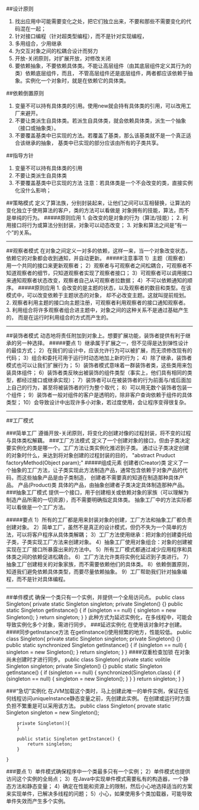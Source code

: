 ##设计原则
1. 找出应用中可能需要变化之处，把它们独立出来，不要和那些不需要变化的代码混在一起；
2. 针对接口编程（针对超类型编程），而不是针对实现编程，
3. 多用组合，少用继承
4. 为交互对象之间的松耦合设计而努力
5. 开放-关闭原则，对扩展开放，对修改关闭
6. 要依赖抽象，不要依赖具体类。不能让高层组件（由其底层组件定义其行为的类）依赖底层组件，而且，
   不管高层组件还是底层组件，两者都应该依赖于抽象。实例化一个对象时，就是在依赖它的具体类。
   
##依赖倒置原则
1. 变量不可以持有具体类的引用。使用new就会持有具体类的引用，可以改用工厂来避开。
2. 不要让类派生自具体类。若派生自具体类，就会依赖具体类，派生一个抽象（接口或抽象类）。
3. 不要覆盖基类中已实现的方法。若覆盖了基类，那么该基类就不是一个真正适合该继承的抽象，
基类中已实现的部分应该由所有的子类共享。

##指导方针
1. 变量不可以持有具体类的引用
2. 不要让类派生自具体类
3. 不要覆盖基类中已实现的方法
注意：若具体类是一个不会改变的类，直接实例化没什么影响；

##策略模式
    定义了算法族，分别封装起来，让他们之间可以互相替换，让算法的变化独立于使用算法的客户，类的方法可以看做是
    对象拥有的技能，算法，而不是单纯的行为。
#####原则应用
    1. 会改变的是对象的行为（算法/技能）；
    2. 利用接口将行为或算法分别封装，对象可以动态改变；
    3. 对象和算法之间是“有一个”的关系。
    
***************************
##观察者模式
    在对象之间定义一对多的依赖，这样一来，当一个对象改变状态，依赖它的对象都会收到通知，并自动更新。
#####注意事项
    1）主题（观察者）用一个共同的接口来更新观察者；
    2）观察者与可观察者之间松耦合，可观察者不知道观察者的细节，只知道观察者实现了观察者接口；
    3）可观察者可以调用接口来通知观察者状态改变，观察者自己从可观察者拉数据；
    4）不可以依赖通知的顺序。
#####原则应用
    1. 会改变的是主题的状态，以及观察者的数目和类型。在该模式中，可以改变依赖于主题状态的对象，
    却不必改变主题。这就叫提前规划。
    2. 观察者利用主题的接口向主题注册，可观察者利用观察者的接口通知观察者。
    3. 利用组合将许多观察者组合进主题中，对象之间的这种关系不是通过基础产生的，
    而是在运行时利用组合的方式而产生的。

***************************
##装饰者模式
    动态地将责任附加到对象上。想要扩展功能，装饰者提供有利于继承的另一种选择。
#####要点 
    1）继承属于扩展之一，但不见得是达到弹性设计的最佳方式；
    2）在我们的设计中，应该允许行为可以被扩展，而无须修改现有的代码；
    3）组合和委托可用于运行时动态地加上新的行为；
    4）除了继承，装饰者模式也可以让我们扩展行为；
    5）装饰者模式意味着一群装饰者类，这些类用来包装具体组件；
    6）装饰者类反映出被装饰的组件类型（事实上，他们具有相同的类型，都经过接口或继承实现）；
    7）装饰者可以在被装饰者的行为前面与/或后面加上自己的行为，甚至将被装饰者的行为整个取代；
    8）可以用无数个装饰者包装一个组件；
    9）装饰者一般对组件的客户是透明的，除非客户查询依赖于组件的具体类型；
    10）会导致设计中出现许多小对象，若过度使用，会让程序变得很复杂。
   
****************************
##工厂模式
    
###简单工厂
    遵循开放-关闭原则，将变化的创建对像的过程封装，将不变的过程与具体类松解藕。
###工厂方法模式
    定义了一个创建对象的接口，但由子类决定要实例化的类是哪一个。工厂方法让类实例化推迟到子类。
    通过让子类决定创建的对象时什么，来达到将对象创建的过程封装的目的，
    "abstract Pruduct factoryMethod(Object param);"
#####组成元素
    创建者(Creator)类
    定义了一个抽象的工厂方法，让子类实现此方法制造产品，通常包含依赖于对象产品的代码，而这些抽象产品是由子类制造，
    创建者不需要真的知道在制造那种具体产品。
    产品(Product)类
    具体的产品，由抽象创建者子类决定具体制造那种产品。
###抽象工厂模式
    提供一个接口，用于创建相关或依赖对象的家族（可以理解为制造产品所需的一切资源），而不需要明确指定具体类。
    抽象工厂中的方法实际都可以看做是一个工厂方法。
   
#####要点
    1）所有的工厂都是用来封装对象的创建，工厂方法和抽象工厂都负责创建对象。
    2）简单工厂，虽然不是真正的设计模式，但仍不失为一个简单的方法，可以将客户程序从具体类解耦；
    3）工厂方法使用继承：把对象的创建委托给子类，子类实现工厂方法来创建对象。
    4）抽象工厂使用对象组合：对象的创建被实现在工厂接口所暴露出来的方法中。
    5）所有工厂模式都通过减少应用程序和具体类之间的依赖促进松耦合。
    6）工厂方法允许类将实例化延迟到子类进行。
    7）抽象工厂创建相关的对象家族，而不需要依赖他们的具体类。
    8）依赖倒置原则，知道我们避免依赖具体类型，而要尽量依赖抽象。
    9）工厂帮助我们针对抽象编程，而不是针对具体编程。
    
********************************

##单件模式
    确保一个类只有一个实例，并提供一个全局访问点。
    public class Singleton{
        private static Singleton singleton;
        private Singleton() {}
        public static Singleton getInstance() {
            if (singleton == null) {
                singleton = new Singleton();
            }
            return singleton;
        }
    }
    此种方式为延迟实例化，在多线程中，可能会导致实例化多个对象，需进行同步。
###延迟实例化
    在使用该对象时才创建。
####同步getInstance方法
    在getInstance()使用频繁的地方，性能较低。
    public class Singleton{
            private static Singleton singleton;
            private Singleton() {}
            public static synchronized Singleton getInstance() {
                if (singleton == null) {
                    singleton = new Singleton();
                }
                return singleton;
            }
        }
####双重检查加锁
    在对象尚未创建时才进行同步。
    public class Singleton{
            private static volitile Singleton singleton;
            private Singleton() {}
            public static Singleton getInstance() {
                if (singleton == null) {
                    synchronized(Singleton.class) {
                        if (singleton == null) {
                           singleton = new Singleton();
                        } 
                    }
                }
                return singleton;
            }
        }
        
###“急切”实例化
    在JVM加载这个类时，马上创建此唯一的单件实例，保证在任何线程访问uniqueInstance静态变量之前，先创建此实例。
    在创建或运行时方面负担不繁重是可以采用该方法。
    public class Singleton{
        provate static Singleton singleton = new Singleton();
        
        private Singleton(){
        }
        
        public static Singleton getInstance() {
            return singleton;
        }
    
    }
    
###要点
    1）单件模式确保程序中一个类最多只有一个实例；
    2）单件模式也提供访问这个实例的全局点；
    3）在Java中实现单件模式需要私有的构造器，一个静态方法和静态变量；
    4）确定在性能和资源上的限制，然后小心地选择适当的方案来实现单件，已解决多线程的问题；
    5）小心，如果使用多个类加载器，可能导致单件失效而产生多个实例。
    